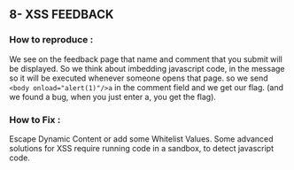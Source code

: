 ## 8- XSS FEEDBACK
### How to reproduce :
We see on the feedback page that name and comment that you submit will be displayed.
So we think about imbedding javascript code, in the message so it will be executed whenever someone
opens that page.
so we send `<body onload="alert(1)"/>a` in the comment field
and we get our flag.
(and we found a bug, when you just enter a, you get the flag).
### How to Fix :
Escape Dynamic Content or add some Whitelist Values.
Some advanced solutions for XSS require running code in a sandbox, to detect javascript code.